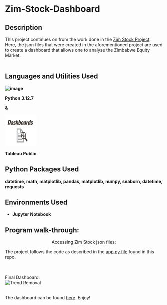 # Zim-Stock-Dashboard

<h2>Description</h2>

</b> This project continues on from the work done in the [Zim Stock Project](https://github.com/Teekaynium/ZimStock-Project.git).
Here, the json files that were created in the aforementioned project are used to create a dashboard that allows one to analyse the Zimbabwe Equity Market.  
<br />
<h2>Languages and Utilities Used</h2>


<b>![image](https://github.com/user-attachments/assets/da230f44-a9fd-4bc7-b31a-c7c17053d2ea) 

Python 3.12.7 

& 


<img width="100" height="100" src="https://github.com/eritz1002/Tableau-Thumbnail/blob/main/DB2.png" alt="Ploomber Logo">

Tableau Public

</b>
  <h2>Python Packages Used</h2>
  <b>datetime, math, matplotlib, pandas, matplotlib, numpy, seaborn, datetime, requests
</b>

<h2>Environments Used </h2>

- <b>Jupyter Notebook</b>

<h2>Program walk-through:</h2>

<p align="center">
Accessing Zim Stock json files: <br/>
  
</b> The project follows the code as described in the [app.py file](https://raw.githubusercontent.com/Teekaynium/Zim-Stock-Dashboard/refs/heads/main/app.py) found in this repo.</b>

<br />
<br />
Final Dashboard:  <br/>
<img src="https://i.imgur.com/he5nErq.png" height="80%" width="80%" alt="Trend Removal"/>
<br />
<br /> 

</b> The dashboard can be found [here](https://public.tableau.com/views/ZimStockDashboard/Dashboard?:language=en-GB&:sid=&:redirect=auth&:display_count=n&:origin=viz_share_link). Enjoy! 
</b> 

<!--
 ```diff
- text in red
+ text in green
! text in orange
# text in gray
@@ text in purple (and bold)@@
```
--!>
